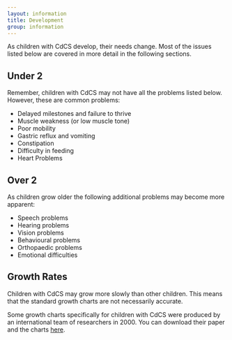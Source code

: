 ```yaml
---
layout: information
title: Development
group: information
---
```


As children with CdCS develop, their needs change. Most of the issues listed below are covered in more detail in the following sections.

## Under 2

Remember, children with CdCS may not have all the problems listed below. However, these are common problems:

* Delayed milestones and failure to thrive
* Muscle weakness (or low muscle tone)
* Poor mobility
* Gastric reflux and vomiting
* Constipation
* Difficulty in feeding
* Heart Problems

## Over 2

As children grow older the following additional problems may become more apparent:

* Speech problems
* Hearing problems
* Vision problems
* Behavioural problems
* Orthopaedic problems
* Emotional difficulties

## Growth Rates

Children with CdCS may grow more slowly than other children. This means that the standard growth charts are not necessarily accurate.

Some growth charts specifically for children with CdCS were produced by an international team of researchers in 2000. You can download their paper and the charts [here](/downloads/growth_charts.pdf).